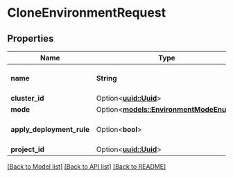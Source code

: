 # CloneEnvironmentRequest

## Properties

Name | Type | Description | Notes
------------ | ------------- | ------------- | -------------
**name** | **String** | name is case insensitive | 
**cluster_id** | Option<[**uuid::Uuid**](uuid::Uuid.md)> |  | [optional]
**mode** | Option<[**models::EnvironmentModeEnum**](EnvironmentModeEnum.md)> |  | [optional]
**apply_deployment_rule** | Option<**bool**> |  | [optional][default to false]
**project_id** | Option<[**uuid::Uuid**](uuid::Uuid.md)> |  | [optional]

[[Back to Model list]](../README.md#documentation-for-models) [[Back to API list]](../README.md#documentation-for-api-endpoints) [[Back to README]](../README.md)


